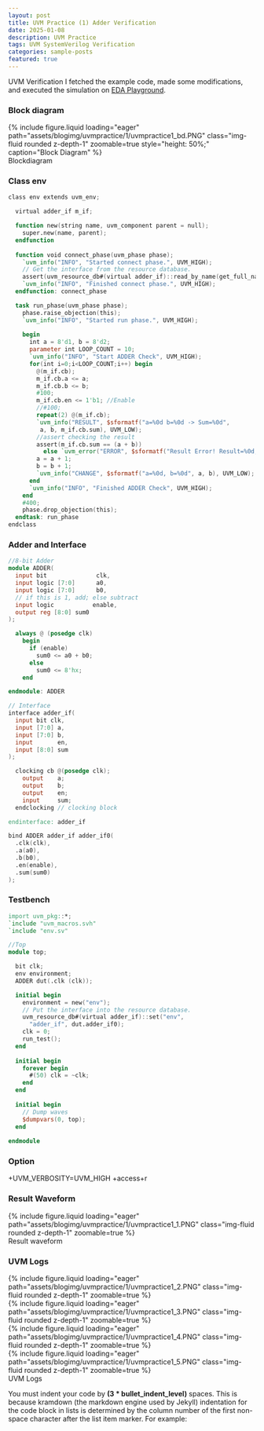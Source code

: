 ```yaml
---
layout: post
title: UVM Practice (1) Adder Verification
date: 2025-01-08
description: UVM Practice
tags: UVM SystemVerilog Verification
categories: sample-posts
featured: true
---
```


UVM Verification
I fetched the example code, made some modifications, and executed the simulation on [EDA Playground](https://edaplayground.com).

### Block diagram


<div class="row mt-3">
  <div class="col-sm mt-3 mt-md-0">
    {% include figure.liquid loading="eager" path="assets/blogimg/uvmpractice/1/uvmpractice1_bd.PNG" class="img-fluid rounded z-depth-1" zoomable=true style="height: 50%;" caption="Block Diagram" %}
  </div>
</div>
<div class="caption">
  Blockdiagram
</div>




### Class env

```verilog
class env extends uvm_env;

  virtual adder_if m_if;

  function new(string name, uvm_component parent = null);
    super.new(name, parent);
  endfunction
  
  function void connect_phase(uvm_phase phase);
    `uvm_info("INFO", "Started connect phase.", UVM_HIGH);
    // Get the interface from the resource database.
    assert(uvm_resource_db#(virtual adder_if)::read_by_name(get_full_name(), "adder_if", m_if));
    `uvm_info("INFO", "Finished connect phase.", UVM_HIGH);
  endfunction: connect_phase

  task run_phase(uvm_phase phase);
    phase.raise_objection(this);
    `uvm_info("INFO", "Started run phase.", UVM_HIGH);
    
    begin
      int a = 8'd1, b = 8'd2;
      parameter int LOOP_COUNT = 10;
      `uvm_info("INFO", "Start ADDER Check", UVM_HIGH);
      for(int i=0;i<LOOP_COUNT;i++) begin
        @(m_if.cb);
        m_if.cb.a <= a;
        m_if.cb.b <= b;
        #100;
        m_if.cb.en <= 1'b1; //Enable
        //#100;
        repeat(2) @(m_if.cb);
        `uvm_info("RESULT", $sformatf("a=%0d b=%0d -> Sum=%0d", 
         a, b, m_if.cb.sum), UVM_LOW);
        //assert checking the result
        assert(m_if.cb.sum == (a + b))
          else `uvm_error("ERROR", $sformatf("Result Error! Result=%0d, not %0d", m_if.cb.sum, a+b));
        a = a + 1;
        b = b + 1;
        `uvm_info("CHANGE", $sformatf("a=%0d, b=%0d", a, b), UVM_LOW);
      end
      `uvm_info("INFO", "Finished ADDER Check", UVM_HIGH);      
    end
    #400;
    phase.drop_objection(this);
  endtask: run_phase
endclass
```

### Adder and Interface

```verilog
//8-bit Adder
module ADDER(
  input bit              clk,
  input logic [7:0]      a0,
  input logic [7:0]      b0,
  // if this is 1, add; else subtract
  input logic           enable,
  output reg [8:0] sum0
);

  always @ (posedge clk)
    begin
      if (enable)
        sum0 <= a0 + b0;
      else
        sum0 <= 8'hx;
    end

endmodule: ADDER

// Interface
interface adder_if(
  input bit clk,
  input [7:0] a,
  input [7:0] b,
  input       en,
  input [8:0] sum
);

  clocking cb @(posedge clk);
    output    a;
    output    b;
    output    en;
    input     sum;
  endclocking // clocking block

endinterface: adder_if

bind ADDER adder_if adder_if0(
  .clk(clk),
  .a(a0),
  .b(b0),
  .en(enable),
  .sum(sum0)
);
```

### Testbench

```verilog
import uvm_pkg::*;
`include "uvm_macros.svh"
`include "env.sv"

//Top
module top;

  bit clk;
  env environment;
  ADDER dut(.clk (clk));

  initial begin
    environment = new("env");
    // Put the interface into the resource database.
    uvm_resource_db#(virtual adder_if)::set("env",
      "adder_if", dut.adder_if0);
    clk = 0;
    run_test();
  end
  
  initial begin
    forever begin
      #(50) clk = ~clk;
    end
  end
  
  initial begin
    // Dump waves
    $dumpvars(0, top);
  end
  
endmodule
```

### Option
+UVM_VERBOSITY=UVM_HIGH +access+r

### Result Waveform

<div class="row mt-3">
    <div class="col-sm mt-3 mt-md-0">
        {% include figure.liquid loading="eager" path="assets/blogimg/uvmpractice/1/uvmpractice1_1.PNG" class="img-fluid rounded z-depth-1" zoomable=true %}
    </div>
</div>
<div class="caption">
    Result waveform
</div>

### UVM Logs

<div class="row mt-3">
    <div class="col-sm mt-3 mt-md-0">
        {% include figure.liquid loading="eager" path="assets/blogimg/uvmpractice/1/uvmpractice1_2.PNG" class="img-fluid rounded z-depth-1" zoomable=true %}
    </div>
      <div class="col-sm mt-3 mt-md-0">
        {% include figure.liquid loading="eager" path="assets/blogimg/uvmpractice/1/uvmpractice1_3.PNG" class="img-fluid rounded z-depth-1" zoomable=true %}
    </div>
      <div class="col-sm mt-3 mt-md-0">
        {% include figure.liquid loading="eager" path="assets/blogimg/uvmpractice/1/uvmpractice1_4.PNG" class="img-fluid rounded z-depth-1" zoomable=true %}
    </div>
      <div class="col-sm mt-3 mt-md-0">
        {% include figure.liquid loading="eager" path="assets/blogimg/uvmpractice/1/uvmpractice1_5.PNG" class="img-fluid rounded z-depth-1" zoomable=true %}
    </div>
</div>
<div class="caption">
    UVM Logs
</div>


You must indent your code by **(3 \* bullet_indent_level)** spaces. This is because kramdown (the markdown engine used by Jekyll) indentation for the code block in lists is determined by the column number of the first non-space character after the list item marker. For example:

